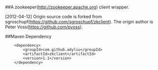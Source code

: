 
##A zookeeper(http://zookeeper.apache.org) client wrapper.

[2012-04-12]
    Origin source code is forked from sgroschupf(https://github.com/sgroschupf/zkclient).
    The origin author is Peter Voss(https://github.com/pvoss).

##Maven Dependency

        <dependency>
            <groupId>com.github.adyliu</groupId>
            <artifactId>zkclient</artifactId>
            <version>1.1</version>
        </dependency>
